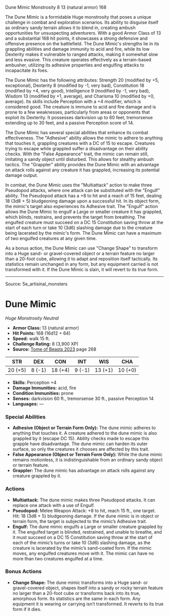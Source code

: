 <MonsterName/>Dune Mimic</MonsterName>
<CreatureType/>Monstrosity</CreatureType>
<CR/>8</CR>
<AC/>13 (natural armor)</AC>
<HP/>168</HP>
<summary>The Dune Mimic is a formidable Huge monstrosity that poses a unique challenge in combat and exploration scenarios. Its ability to disguise itself as ordinary sandy terrain allows it to blend in, creating ambush opportunities for unsuspecting adventurers. With a good Armor Class of 13 and a substantial 168 hit points, it showcases a strong defensive and offensive presence on the battlefield. The Dune Mimic's strengths lie in its grappling abilities and damage immunity to acid and fire, while its low Dexterity makes it vulnerable to ranged attacks, making it somewhat slow and less evasive. This creature operates effectively as a terrain-based ambusher, utilizing its adhesive properties and engulfing attacks to incapacitate its foes.</summary>

<detail>

The Dune Mimic has the following attributes: Strength 20 (modified by +5, exceptional), Dexterity 8 (modified by -1, very bad), Constitution 18 (modified by +4, very good), Intelligence 9 (modified by -1, very bad), Wisdom 13 (modified by +1, average), and Charisma 10 (modified by +0, average). Its skills include Perception with a +4 modifier, which is considered good. The creature is immune to acid and fire damage and is prone to a few weaknesses, particularly from areas or opponents that exploit its Dexterity. It possesses darkvision up to 60 feet, tremorsense extending up to 30 feet, and a passive Perception score of 14.

The Dune Mimic has several special abilities that enhance its combat effectiveness. The "Adhesive" ability allows the mimic to adhere to anything that touches it, grappling creatures with a DC of 15 to escape. Creatures trying to escape while grappled suffer a disadvantage on their ability checks. With the "False Appearance" trait, the mimic can remain still, imitating a sandy object until disturbed. This allows for stealthy ambush tactics. The "Grappler" ability provides the Dune Mimic with an advantage on attack rolls against any creature it has grappled, increasing its potential damage output.

In combat, the Dune Mimic uses the "Multiattack" action to make three Pseudopod attacks, where one attack can be substituted with the "Engulf" ability. The Pseudopod attack has a +8 to hit and a reach of 15 feet, dealing 18 (3d8 + 5) bludgeoning damage upon a successful hit. In its object form, the mimic's target also experiences its Adhesive trait. The "Engulf" action allows the Dune Mimic to engulf a Large or smaller creature it has grappled, which blinds, restrains, and prevents the target from breathing. The engulfed creature must succeed on a DC 15 Constitution saving throw at the start of each turn or take 10 (3d6) slashing damage due to the creature being lacerated by the mimic's form. The Dune Mimic can have a maximum of two engulfed creatures at any given time.

As a bonus action, the Dune Mimic can use "Change Shape" to transform into a Huge sand- or gravel-covered object or a terrain feature no larger than a 20-foot cube, allowing it to adapt and reposition itself tactically. Its statistics remain unchanged in any form, but any equipment carried is not transformed with it. If the Dune Mimic is slain, it will revert to its true form.</detail>



---

Source: 5e_artisinal_monsters

# Dune Mimic

*Huge* *Monstrosity* *Neutral*

- **Armor Class:** 13 (natural armor)
- **Hit Points:** 168 (16d12 + 64)
- **Speed:** walk 15 ft.
- **Challenge Rating:** 8 (3,900 XP)
- **Source:** [Tome of Beasts 2023](https://koboldpress.com/kpstore/product/tome-of-beasts-1-2023-edition/) page 268

| STR | DEX | CON | INT | WIS | CHA |
| --- | --- | --- | --- | --- | --- |
| 20 (+5) | 8 (-1) | 18 (+4) | 9 (-1) | 13 (+1) | 10 (+0) |

- **Skills:** Perception +4
- **Damage Immunities:** acid, fire
- **Condition Immunities:** prone
- **Senses:** darkvision 60 ft., tremorsense 30 ft., passive Perception 14
- **Languages:** —

### Special Abilities

- **Adhesive (Object or Terrain Form Only):** The dune mimic adheres to anything that touches it. A creature adhered to the dune mimic is also grappled by it (escape DC 15). Ability checks made to escape this grapple have disadvantage. The dune mimic can harden its outer surface, so only the creatures it chooses are affected by this trait.
- **False Appearance (Object or Terrain Form Only):** While the dune mimic remains motionless, it is indistinguishable from an ordinary sandy object or terrain feature.
- **Grappler:** The dune mimic has advantage on attack rolls against any creature grappled by it.

### Actions

- **Multiattack:** The dune mimic makes three Pseudopod attacks. It can replace one attack with a use of Engulf.
- **Pseudopod:** Melee Weapon Attack: +8 to hit, reach 15 ft., one target. Hit: 18 (3d8 + 5) bludgeoning damage. If the dune mimic is in object or terrain form, the target is subjected to the mimic’s Adhesive trait.
- **Engulf:** The dune mimic engulfs a Large or smaller creature grappled by it. The engulfed target is blinded, restrained, and unable to breathe, and it must succeed on a DC 15 Constitution saving throw at the start of each of the mimic’s turns or take 10 (3d6) slashing damage, as the creature is lacerated by the mimic’s sand-coated form. If the mimic moves, any engulfed creatures move with it. The mimic can have no more than two creatures engulfed at a time.

### Bonus Actions

- **Change Shape:** The dune mimic transforms into a Huge sand- or gravel-covered object, shapes itself into a sandy or rocky terrain feature no larger than a 20-foot cube or transforms back into its true, amorphous form. Its statistics are the same in each form. Any equipment it is wearing or carrying isn’t transformed. It reverts to its true form if it dies.


